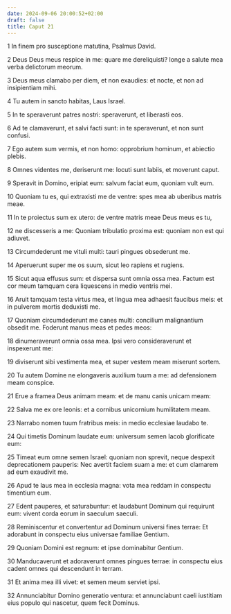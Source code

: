 ```yaml
---
date: 2024-09-06 20:00:52+02:00
draft: false
title: Caput 21
---
```





1 In finem pro susceptione matutina, Psalmus David.

2 Deus Deus meus respice in me: quare me dereliquisti? longe a salute mea verba delictorum meorum.

3 Deus meus clamabo per diem, et non exaudies: et nocte, et non ad insipientiam mihi.

4 Tu autem in sancto habitas, Laus Israel.

5 In te speraverunt patres nostri: speraverunt, et liberasti eos.

6 Ad te clamaverunt, et salvi facti sunt: in te speraverunt, et non sunt confusi.

7 Ego autem sum vermis, et non homo: opprobrium hominum, et abiectio plebis.

8 Omnes videntes me, deriserunt me: locuti sunt labiis, et moverunt caput.

9 Speravit in Domino, eripiat eum: salvum faciat eum, quoniam vult eum.

10 Quoniam tu es, qui extraxisti me de ventre: spes mea ab uberibus matris meae.

11 In te proiectus sum ex utero: de ventre matris meae Deus meus es tu,

12 ne discesseris a me: Quoniam tribulatio proxima est: quoniam non est qui adiuvet.

13 Circumdederunt me vituli multi: tauri pingues obsederunt me.

14 Aperuerunt super me os suum, sicut leo rapiens et rugiens.

15 Sicut aqua effusus sum: et dispersa sunt omnia ossa mea. Factum est cor meum tamquam cera liquescens in medio ventris mei.

16 Aruit tamquam testa virtus mea, et lingua mea adhaesit faucibus meis: et in pulverem mortis deduxisti me.

17 Quoniam circumdederunt me canes multi: concilium malignantium obsedit me. Foderunt manus meas et pedes meos:

18 dinumeraverunt omnia ossa mea. Ipsi vero consideraverunt et inspexerunt me:

19 diviserunt sibi vestimenta mea, et super vestem meam miserunt sortem.

20 Tu autem Domine ne elongaveris auxilium tuum a me: ad defensionem meam conspice.

21 Erue a framea Deus animam meam: et de manu canis unicam meam:

22 Salva me ex ore leonis: et a cornibus unicornium humilitatem meam.

23 Narrabo nomen tuum fratribus meis: in medio ecclesiae laudabo te.

24 Qui timetis Dominum laudate eum: universum semen Iacob glorificate eum:

25 Timeat eum omne semen Israel: quoniam non sprevit, neque despexit deprecationem pauperis: Nec avertit faciem suam a me: et cum clamarem ad eum exaudivit me.

26 Apud te laus mea in ecclesia magna: vota mea reddam in conspectu timentium eum.

27 Edent pauperes, et saturabuntur: et laudabunt Dominum qui requirunt eum: vivent corda eorum in saeculum saeculi.

28 Reminiscentur et convertentur ad Dominum universi fines terrae: Et adorabunt in conspectu eius universae familiae Gentium.

29 Quoniam Domini est regnum: et ipse dominabitur Gentium.

30 Manducaverunt et adoraverunt omnes pingues terrae: in conspectu eius cadent omnes qui descendunt in terram.

31 Et anima mea illi vivet: et semen meum serviet ipsi.

32 Annunciabitur Domino generatio ventura: et annunciabunt caeli iustitiam eius populo qui nascetur, quem fecit Dominus.

